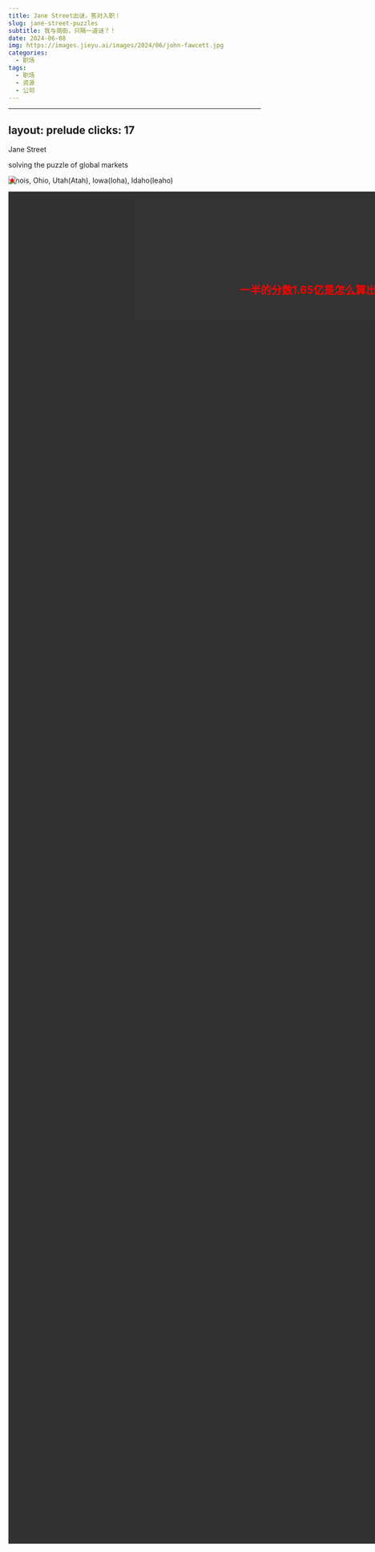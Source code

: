 ```yaml
---
title: Jane Street出谜，答对入职！
slug: jane-street-puzzles
subtitle: 我与简街，只隔一道谜？！
date: 2024-06-08
img: https://images.jieyu.ai/images/2024/06/john-fawcett.jpg
categories:
  - 职场
tags:
  - 职场
  - 资源
  - 公司
---
```


---
layout: prelude
clicks: 17
---

<style>
.janestreet {
    position: absolute;
    width: 100%;
    animation: jane-motion 50s linear forwards;
}

@keyframes jane-motion {
    0% {
        opacity: 0;
    }

    50% {
        opacity: 1
    }

    100% {
        opacity: 0;
    }
}


</style>


<ColorText v-motion 
           :click-1="{scale:0}"
           :enter="{y:0, scale:1}">Jane Street</ColorText>

<ColorText v-motion
            :click-1="{scale:1,x:75}"
            :click-2="{scale:0}"
            :enter="{scale:0}"
            :duration="1000">
    solving the puzzle of global markets
</ColorText>

<div v-if="$clicks === 2" class="janestreet" v-motion>
<video src="http://localhost:8000/janestreet.mp4" autoplay loop></video>
</div>

<div v-motion
     :click-3="{scale:1, x:300}"
     :click-5="{x: 100}"
     :enter="{scale:0}"
     :duration="1000"
     style="width:300px;position:absolute">
     <img src="http://localhost:8000/puzzle.jpg"/>
</div>

<div v-motion
     :click-4="{scale:1, x:400, y:100}"
     :click-5="{scale:0}"
     :enter="{scale:0}"
     :duration="1000"
     style="width:100px;position:absolute">
     <img src="http://localhost:8000/question.gif"/>
</div>

<div v-motion
    :click-5="{scale:1, x:700, y:100}"
    :enter="{scale:0}"
    :duration="1000"
    style="width:100px;position:absolute">
    <img src="http://localhost:8000/ChessSet.jpg"/>
</div>

<div v-motion
     :click-6="{scale:1, x:600, y:100}"
     :enter="{scale:0}"
     :duration="1000"
     style="width:100px;position:absolute">
     <img src="http://localhost:8000/example.jpg"/>
</div>

<div v-motion style="width:100px;position:absolute;color:red"
    :click-7="{x:640,y:140}"
    :click-8="{x:670,y:140}"
    :click-9="{x:670,y:170}"
    :click-10="{x:640,y:140}"
    :click-11="{x:670,y:140}"
    :click-12="{x:670,y:110}"
    :click-13="{x:640,y:140}"
    :click-14="{x:640,y:170}"
    :click-15="{opacity:0}"
    >★
</div>

<ColorText v-motion
            :click-15="{scale:0.5,x:275,y:-50}"
            :enter="{scale:0}"
            :duration="1000">
    Illinois, Ohio, Utah(Atah), Iowa(Ioha), Idaho(Ieaho)
</ColorText>

<div v-if="$clicks === 16" style="color:red;height:60%;width:100%;background:rgba(0,0,0,0.8);position:absolute;padding: 150px;text-align:center">

## 一半的分数1.65亿是怎么算出来的？

</div>
    
<Promotion/>

<Audio name="wechat-huwo" :delay=500 />

<!--
prelude

简街(JaneStreet)是华尔街最神秘的高频量化交易公司之一。2024年，一季度收入就达到了44亿美元，同比暴涨一倍，净利超60%。



在Jane Street的官网首页，有这样一句logo, **solving the puzzle of global markets**。



量化就像破译密码，就是要解决各种谜题，数字的、逻辑的、甚至没有明确规则的谜题。

正是基于这样的想法，简街干脆在招聘上整起了活儿，开了一个专栏，每个月出一道迷题。
如果你能解决这个谜题，就可以把方案提交给他们，登上排行榜。虽然不能直接拿到offer，但如果你简历投递无门，这倒是个机会。




最新6月的题已出。这道题是这样的



是不是一脸问号？它的目标是在这个5*5的网格中，放置美国州名，并且能通过国王走位拼出州名。



国王走位是国际象棋中，王的移动规则。在国际象棋中，国王可以在以它为中心的九宫格中，移动到任意一个相邻的位置。



比如，在这个3*3格的网格中，我们从中间的I出发，按国王走位的规则，就能拼出伊利诺伊州 -- Inlinois。










在第2步，移动到的字符是N，而实际上伊利诺伊第二个字母是L。但规则允许每个州可以替换一个字母，位置不限，因此只要正确拼出了它的6个字母，剩下一个错了也算对。

每拼出一个州，就按该州人数计分一次。



最终，这个3*3的格子，可以拼出Illinois, Ohio, Utah(Atah), Iowa(Ioha),和Idaho(Ieaho)，这几个州的人数加起来，就是答案的得分，大约3200万分左右。

规则不变，格子数增加到5*5，就是这道题的要求。它还有一个要求，就是至少要得到可用分数的一半以上，即1.65亿分以上。



你知道这个分数是怎么来的吗？如果你知道，可以请你把答案留在评论区吗？



简街除了在美国之外，还在坡县和香港设有办公室。这两地的人如果刷到此视频，也可以留言秀下。到昨天为止，只有不到200人提交了正确答案。如果你对简街感兴趣，快来刷题吧！
-->
